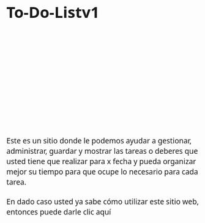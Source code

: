 # To-Do-Listv1
<!DOCTYPE html>
<html lang="es">
<head>
  <meta charset="UTF-8" />
  <title>Página Principal</title>
   <!-- Google Fonts -->
  <link rel="preconnect" href="https://fonts.googleapis.com">
  <link rel="preconnect" href="https://fonts.gstatic.com" crossorigin>
  <link href="https://fonts.googleapis.com/css2?family=Delicata&family=Inter:wght@400;600&family=Saira&display=swap" rel="stylesheet">
  <style>
    /* Animación fade-in */
    .fade-in {
      opacity: 0;
      animation: fadeIn 2.5s ease-in forwards;
    }
    @keyframes fadeIn {
      to { opacity: 1; }
    }

    body {
      margin: 0;
      font-family: system-ui, -apple-system, BlinkMacSystemFont, "Segoe UI", Roboto, Oxygen,
        Ubuntu, Cantarell, "Open Sans", "Helvetica Neue", sans-serif;
      overflow: hidden;
      background: linear-gradient(315deg, #65005e 3%, #3c84ce 38%, #30eee2 68%, #ff1919 98%);
      animation: gradient 15s ease infinite;
      background-size: 400% 400%;
      background-attachment: fixed;
      height: 100vh;
      position: relative;
      color: white;
      text-align: center;
      padding: 2rem;
      display: flex;
      flex-direction: column;
      justify-content: center;
      align-items: center;
    }

    @keyframes gradient {
      0% { background-position: 0% 0%; }
      50% { background-position: 100% 100%; }
      100% { background-position: 0% 0%; }
    }

    .wave {
      background: rgba(255, 255, 255, 0.25);
      border-radius: 1000% 1000% 0 0;
      position: fixed;
      width: 200%;
      height: 12em;
      animation: wave 10s -3s linear infinite;
      transform: translate3d(0, 0, 0);
      opacity: 0.8;
      bottom: 0;
      left: 0;
      z-index: 0;
    }
    .wave:nth-of-type(2) {
      bottom: -1.25em;
      animation: wave 18s linear reverse infinite;
    }
    .wave:nth-of-type(3) {
      bottom: -2.5em;
      animation: wave 20s -1s reverse infinite;
    }
    @keyframes wave {
      2% { transform: translateX(1); }
      25% { transform: translateX(-25%); }
      50% { transform: translateX(-50%); }
      75% { transform: translateX(-25%); }
      100% { transform: translateX(1); }
    }

    h1 {
      font-weight: 800;
      font-size: 2.5rem;
      margin-bottom: 1rem;
      font-family: system-ui, sans-serif;
    }

    p {
      font-weight: 400;
      font-size: 1.2rem;
      max-width: 700px;
      margin-bottom: 1.5rem;
      font-family: system-ui, sans-serif;
    }

    button {
      font-size: 1rem;
      padding: 12px 24px;
      margin: 0.5rem;
      border: none;
      border-radius: 8px;
      background: white;
      color: black;
      cursor: pointer;
      transition: transform 0.3s, background-color 0.3s;
      font-family: system-ui, sans-serif;
    }
    button:hover {
      background: #ff7eb3;
      transform: scale(1.05);
    }
  </style>
</head>
<body>
  <div class="wave"></div>
  <div class="wave"></div>
  <div class="wave"></div>

  <h1 class="fade-in">BIENVENIDOS A NUESTRO SITIO DE GESTIÓN DE TAREAS Y DEBERES</h1>
  <p>Este es un sitio donde le podemos ayudar a gestionar, administrar, guardar y mostrar las tareas o deberes que usted tiene que realizar para x fecha y pueda organizar mejor su tiempo para que ocupe lo necesario para cada tarea.</p>

  <!-- Cambia los nombres de archivos según tu proyecto y asegúrate que estén subidos -->
  <p>En dado caso usted ya sabe cómo utilizar este sitio web, entonces puede darle clic aquí</p>
</body>
</html>
